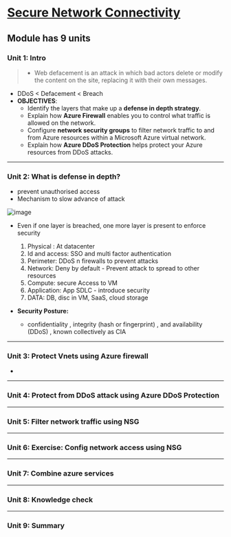 # [Secure Network Connectivity](https://docs.microsoft.com/en-us/learn/modules/secure-network-connectivity-azure/?ns-enrollment-type=LearningPath&ns-enrollment-id=learn.az-900-describe-general-security-network-security-features)
## Module has 9 units
### Unit 1: Intro
>- Web defacement is an attack in which bad actors delete or modify the content on the site, replacing it with their own messages.
- DDoS < Defacement < Breach
- **OBJECTIVES**: 
  - Identify the layers that make up a **defense in depth strategy**.
  - Explain how **Azure Firewall** enables you to control what traffic is allowed on the network.
  - Configure **network security groups** to filter network traffic to and from Azure resources within a Microsoft Azure virtual network.
  - Explain how **Azure DDoS Protection** helps protect your Azure resources from DDoS attacks.
---
### Unit 2: What is defense in depth?
- prevent unauthorised access
- Mechanism to slow advance of attack


![image](https://user-images.githubusercontent.com/43994542/119969754-950fb400-bfcc-11eb-8f53-217a8b2f1b9f.png)


- Even if one layer is breached, one more layer is present to enforce security
    1. Physical : At datacenter
    2. Id and access: SSO and multi factor authentication
    3. Perimeter: DDoS n firewalls to prevent attacks
    4. Network: Deny by default - Prevent attack to spread to other resources
    5. Compute: secure Access to VM
    6. Application: App SDLC - introduce security
    7. DATA: DB, disc in VM, SaaS, cloud storage

- **Security Posture:** 
  - confidentiality , integrity (hash or fingerprint) , and availability (DDoS) , known collectively as CIA

---
### Unit 3: Protect Vnets using Azure firewall
- 
---
### Unit 4: Protect from DDoS attack using Azure DDoS Protection
---
### Unit 5: Filter network traffic using NSG
---
### Unit 6: Exercise: Config network access using NSG
---
### Unit 7: Combine azure services
---
### Unit 8: Knowledge check
---
### Unit 9: Summary
